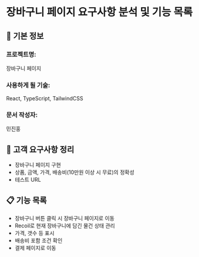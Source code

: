 # 장바구니 페이지 요구사항 분석 및 기능 목록

## 📌 기본 정보
### 프로젝트명: 
장바구니 페이지

### 사용하게 될 기술: 
React, TypeScript, TailwindCSS

### 문서 작성자: 
민진홍

## 📝 고객 요구사항 정리
- 장바구니 페이지 구현
- 상품, 금액, 가격, 배송비(10만원 이상 시 무료)의 정확성
- 테스트 URL

## 📋 기능 목록
- 장바구니 버튼 클릭 시 장바구니 페이지로 이동
- Recoil로 현재 장바구니에 담긴 물건 상태 관리
- 가격, 갯수 등 표시
- 배송비 포함 조건 확인
- 결제 페이지로 이동